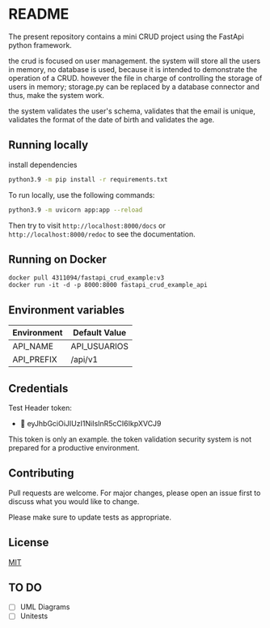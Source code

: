 README
======

The present repository contains a mini CRUD project using the FastApi python framework.

the crud is focused on user management.
the system will store all the users in memory, no database is used, because it is intended to demonstrate the operation of a CRUD. however the file in charge of controlling the storage of users in memory; storage.py can be replaced by a database connector and thus, make the system work.

the system validates the user's schema, validates that the email is unique, validates the format of the date of birth and validates the age.


Running locally
---------------

install dependencies
```bash
python3.9 -m pip install -r requirements.txt
```
To run locally, use the following commands:

```bash
python3.9 -m uvicorn app:app --reload
```

Then try to visit `http://localhost:8000/docs` or `http://localhost:8000/redoc` to see the documentation.

Running on Docker
---------------

```docker
docker pull 4311094/fastapi_crud_example:v3
docker run -it -d -p 8000:8000 fastapi_crud_example_api
```
Environment variables
---------------

| Environment | Default Value |
|-------------|-------|
| API_NAME | API_USUARIOS |
| API_PREFIX | /api/v1 |

Credentials
---------------

Test Header token: 
* 🔑 eyJhbGciOiJIUzI1NiIsInR5cCI6IkpXVCJ9

This token is only an example. the token validation security system is not prepared for a productive environment.

## Contributing
Pull requests are welcome. For major changes, please open an issue first to discuss what you would like to change.

Please make sure to update tests as appropriate.

## License
[MIT](https://choosealicense.com/licenses/mit/)

## TO DO
- [ ] UML Diagrams
- [ ] Unitests
